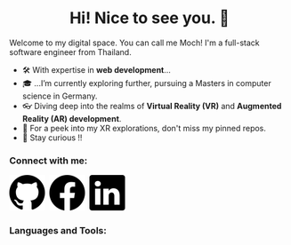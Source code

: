 <h1 align="center">Hi! Nice to see you. 👋</h1>

Welcome to my digital space. You can call me Moch! I'm a full-stack software engineer from Thailand.
- 🛠 With expertise in **web development**...
- 🎓 ...I’m currently exploring further, pursuing a Masters in computer science in Germany.
- 👓 Diving deep into the realms of **Virtual Reality (VR)** and **Augmented Reality (AR) development**.
- 📍 For a peek into my XR explorations, don't miss my pinned repos.
- 🌟 Stay curious !!

### Connect with me:
[![website](./assets/logo/gh.svg)](https://github.com/kingdomax)&nbsp;
[![website](./assets/logo/fb.svg)](https://facebook.com/kingdomax)&nbsp;
[![website](./assets/logo/ln.svg)](https://linkedin.com/in/pramoch)

### Languages and Tools:
